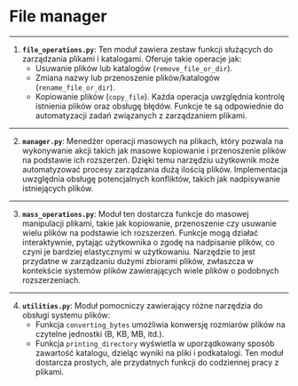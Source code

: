 # File manager
---

1. **`file_operations.py`**:
   Ten moduł zawiera zestaw funkcji służących do zarządzania plikami i katalogami. Oferuje takie operacje jak:
   - Usuwanie plików lub katalogów (`remove_file_or_dir`).
   - Zmiana nazwy lub przenoszenie plików/katalogów (`rename_file_or_dir`).
   - Kopiowanie plików (`copy_file`).
   Każda operacja uwzględnia kontrolę istnienia plików oraz obsługę błędów. Funkcje te są odpowiednie do automatyzacji zadań związanych z zarządzaniem plikami.

---

2. **`manager.py`**:
   Menedżer operacji masowych na plikach, który pozwala na wykonywanie akcji takich jak masowe kopiowanie i przenoszenie plików na podstawie ich rozszerzeń. Dzięki temu narzędziu użytkownik może automatyzować procesy zarządzania dużą ilością plików. Implementacja uwzględnia obsługę potencjalnych konfliktów, takich jak nadpisywanie istniejących plików.

---

3. **`mass_operations.py`**:
   Moduł ten dostarcza funkcje do masowej manipulacji plikami, takie jak kopiowanie, przenoszenie czy usuwanie wielu plików na podstawie ich rozszerzeń. Funkcje mogą działać interaktywnie, pytając użytkownika o zgodę na nadpisanie plików, co czyni je bardziej elastycznymi w użytkowaniu. Narzędzie to jest przydatne w zarządzaniu dużymi zbiorami plików, zwłaszcza w kontekście systemów plików zawierających wiele plików o podobnych rozszerzeniach.

---

4. **`utilities.py`**:
   Moduł pomocniczy zawierający różne narzędzia do obsługi systemu plików:
   - Funkcja `converting_bytes` umożliwia konwersję rozmiarów plików na czytelne jednostki (B, KB, MB, itd.).
   - Funkcja `printing_directory` wyświetla w uporządkowany sposób zawartość katalogu, dzieląc wyniki na pliki i podkatalogi. Ten moduł dostarcza prostych, ale przydatnych funkcji do codziennej pracy z plikami.
